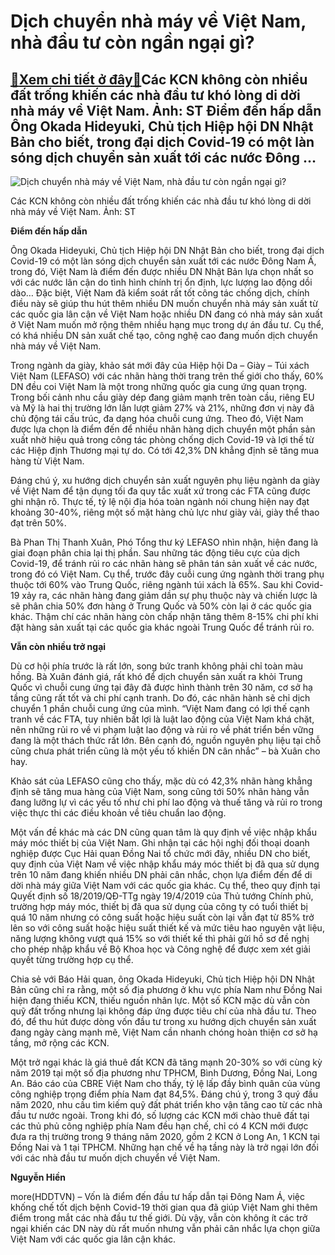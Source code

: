 Dịch chuyển nhà máy về Việt Nam, nhà đầu tư còn ngần ngại gì?
=============================================================

[:gift:Xem chi tiết ở đây:gift:](https://hddtvn.com/dich-chuyen-nha-may-ve-viet-nam-nha-dau-tu-con-ngan-ngai-gi/)Các KCN không còn nhiều đất trống khiến các nhà đầu tư khó lòng di dời nhà máy về Việt Nam. Ảnh: ST Điểm đến hấp dẫn Ông Okada Hideyuki, Chủ tịch Hiệp hội DN Nhật Bản cho biết, trong đại dịch Covid-19 có một làn sóng dịch chuyển sản xuất tới các nước Đông …
-----------------------------------------------------------------------------------------------------------------------------------------------------------------------------------------------------------------------------------------------------------------





![Dịch chuyển nhà máy về Việt Nam,  nhà đầu tư còn ngần ngại gì?](https://hddtvn.com/wp-content/uploads/2021/01/5210_13-_1909_KCN_DN.jpg "Dịch chuyển nhà máy về Việt Nam,  nhà đầu tư còn ngần ngại gì?")


Các KCN không còn nhiều đất trống khiến các nhà đầu tư khó lòng di dời nhà máy về Việt Nam. Ảnh: ST



**Điểm đến hấp dẫn**


Ông Okada Hideyuki, Chủ tịch Hiệp hội DN Nhật Bản cho biết, trong đại dịch Covid-19 có một làn sóng dịch chuyển sản xuất tới các nước Đông Nam Á, trong đó, Việt Nam là điểm đến được nhiều DN Nhật Bản lựa chọn nhất so với các nước lân cận do tình hình chính trị ổn định, lực lượng lao động dồi dào… Đặc biệt, Việt Nam đã kiểm soát rất tốt công tác chống dịch, chính điều này sẽ giúp thu hút thêm nhiều DN muốn chuyển nhà máy sản xuất từ các quốc gia lân cận về Việt Nam hoặc nhiều DN đang có nhà máy sản xuất ở Việt Nam muốn mở rộng thêm nhiều hạng mục trong dự án đầu tư. Cụ thể, có khá nhiều DN sản xuất chế tạo, công nghệ cao đang muốn dịch chuyển nhà máy về Việt Nam.


Trong ngành da giày, khảo sát mới đây của Hiệp hội Da – Giày – Túi xách Việt Nam (LEFASO) với các nhãn hàng thời trang trên thế giới cho thấy, 60% DN đều coi Việt Nam là một trong những quốc gia cung ứng quan trọng. Trong bối cảnh nhu cầu giày dép đang giảm mạnh trên toàn cầu, riêng EU và Mỹ là hai thị trường lớn lần lượt giảm 27% và 21%, những đơn vị này đã chủ động tái cấu trúc, đa dạng hóa chuỗi cung ứng. Theo đó, Việt Nam được lựa chọn là điểm đến để nhiều nhãn hàng dịch chuyển một phần sản xuất nhờ hiệu quả trong công tác phòng chống dịch Covid-19 và lợi thế từ các Hiệp định Thương mại tự do. Có tới 42,3% DN khẳng định sẽ tăng mua hàng từ Việt Nam.


Đáng chú ý, xu hướng dịch chuyển sản xuất nguyên phụ liệu ngành da giày về Việt Nam để tận dụng tối đa quy tắc xuất xứ trong các FTA cũng được ghi nhận rõ. Thực tế, tỷ lệ nội địa hóa toàn ngành nói chung hiện nay đạt khoảng 30-40%, riêng một số mặt hàng chủ lực như giày vải, giày thể thao đạt trên 50%.


Bà Phan Thị Thanh Xuân, Phó Tổng thư ký LEFASO nhìn nhận, hiện đang là giai đoạn phân chia lại thị phần. Sau những tác động tiêu cực của dịch Covid-19, để tránh rủi ro các nhãn hàng sẽ phân tán sản xuất về các nước, trong đó có Việt Nam. Cụ thể, trước đây cuỗi cung ứng ngành thời trang phụ thuộc tới 60% vào Trung Quốc, riêng ngành túi xách là 65%. Sau khi Covid-19 xảy ra, các nhãn hàng đang giảm dần sự phụ thuộc này và chiến lược là sẽ phân chia 50% đơn hàng ở Trung Quốc và 50% còn lại ở các quốc gia khác. Thậm chí các nhãn hàng còn chấp nhận tăng thêm 8-15% chi phí khi đặt hàng sản xuất tại các quốc gia khác ngoài Trung Quốc để tránh rủi ro.


**Vẫn còn nhiều trở ngại**


Dù cơ hội phía trước là rất lớn, song bức tranh không phải chỉ toàn màu hồng. Bà Xuân đánh giá, rất khó để dịch chuyển sản xuất ra khỏi Trung Quốc vì chuỗi cung ứng tại đây đã được hình thành trên 30 năm, cơ sở hạ tầng cũng rất tốt và chi phí cạnh tranh. Do đó, các nhãn hành sẽ chỉ dịch chuyển 1 phần chuỗi cung ứng của mình. “Việt Nam đang có lợi thế cạnh tranh về các FTA, tuy nhiên bất lợi là luật lao động của Việt Nam khá chặt, nên những rủi ro về vi phạm luật lao động và rủi ro về phát triển bền vững đang là một thách thức rất lớn. Bên cạnh đó, nguồn nguyên phụ liệu tại chỗ cũng chưa phát triển cũng là một yếu tố khiến DN cân nhắc” – bà Xuân cho hay.


Khảo sát của LEFASO cũng cho thấy, mặc dù có 42,3% nhãn hàng khẳng định sẽ tăng mua hàng của Việt Nam, song cũng tới 50% nhãn hàng vẫn đang lưỡng lự vì các yếu tố như chi phí lao động và thuế tăng và rủi ro trong việc thực thi các điều khoản về tiêu chuẩn lao động.


Một vấn đề khác mà các DN cũng quan tâm là quy định về việc nhập khẩu máy móc thiết bị của Việt Nam. Ghi nhận tại các hội nghị đối thoại doanh nghiệp được Cục Hải quan Đồng Nai tổ chức mới đây, nhiều DN cho biết, quy định của Việt Nam về việc nhập khẩu máy móc thiết bị đã qua sử dụng trên 10 năm đang khiến nhiều DN phải cân nhắc, chọn lựa điểm đến để di dời nhà máy giữa Việt Nam với các quốc gia khác. Cụ thể, theo quy định tại Quyết định số 18/2019/QĐ-TTg ngày 19/4/2019 của Thủ tướng Chính phủ, trường hợp máy móc, thiết bị đã qua sử dụng của công ty có tuổi thiết bị quá 10 năm nhưng có công suất hoặc hiệu suất còn lại vẫn đạt từ 85% trở lên so với công suất hoặc hiệu suất thiết kế và mức tiêu hao nguyên vật liệu, năng lượng không vượt quá 15% so với thiết kế thì phải gửi hồ sơ đề nghị cho phép nhập khẩu về Bộ Khoa học và Công nghệ để được xem xét giải quyết từng trường hợp cụ thể.


Chia sẻ với Báo Hải quan, ông Okada Hideyuki, Chủ tịch Hiệp hội DN Nhật Bản cũng chỉ ra rằng, một số địa phương ở khu vực phía Nam như Đồng Nai hiện đang thiếu KCN, thiếu nguồn nhân lực. Một số KCN mặc dù vẫn còn quỹ đất trống nhưng lại không đáp ứng được tiêu chí của nhà đầu tư. Theo đó, để thu hút được dòng vốn đầu tư trong xu hướng dịch chuyển sản xuất đang ngày càng mạnh mẽ, Việt Nam cần nhanh chóng hoàn thiện cơ sở hạ tầng, mở rộng các KCN.


Một trở ngại khác là giá thuê đất KCN đã tăng mạnh 20-30% so với cùng kỳ năm 2019 tại một số địa phương như TPHCM, Bình Dương, Đồng Nai, Long An. Báo cáo của CBRE Việt Nam cho thấy, tỷ lệ lấp đầy bình quân của vùng công nghiệp trọng điểm phía Nam đạt 84,5%. Đáng chú ý, trong 3 quý đầu năm 2020, nhu cầu tìm kiếm quỹ đất phát triển kho vận tăng cao từ các nhà đầu tư nước ngoài. Trong khi đó, số lượng các KCN mới chào thuê đất tại các thủ phủ công nghiệp phía Nam đều hạn chế, chỉ có 4 KCN mới được đưa ra thị trường trong 9 tháng năm 2020, gồm 2 KCN ở Long An, 1 KCN tại Đồng Nai và 1 tại TPHCM. Những hạn chế về hạ tầng này là trở ngại lớn đối với các nhà đầu tư muốn dịch chuyển về Việt Nam.




**Nguyễn Hiền**



more(HDDTVN) – Vốn là điểm đến đầu tư hấp dẫn tại Đông Nam Á, việc khống chế tốt dịch bệnh Covid-19 thời gian qua đã giúp Việt Nam ghi thêm điểm trong mắt các nhà đầu tư thế giới. Dù vậy, vẫn còn không ít các trở ngại khiến các DN này dù rất muốn nhưng vẫn phải cân nhắc lựa chọn giữa Việt Nam với các quốc gia lân cận khác.

